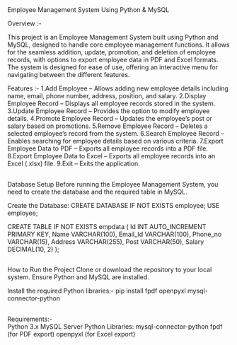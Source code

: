 ##
Employee Management System Using Python & MySQL

Overview :-

This project is an Employee Management System built using Python and MySQL, designed to handle core employee management functions. It allows for the seamless addition, update, promotion, and deletion of employee records, with options to export employee data in PDF and Excel formats. The system is designed for ease of use, offering an interactive menu for navigating between the different features.

Features :-
1.Add Employee – Allows adding new employee details including name, email, phone number, address, position, and salary.
2.Display Employee Record – Displays all employee records stored in the system.
3.Update Employee Record – Provides the option to modify employee details.
4.Promote Employee Record – Updates the employee’s post or salary based on promotions.
5.Remove Employee Record – Deletes a selected employee’s record from the system.
6.Search Employee Record – Enables searching for employee details based on various criteria.
7.Export Employee Data to PDF – Exports all employee records into a PDF file.
8.Export Employee Data to Excel – Exports all employee records into an Excel (.xlsx) file.
9.Exit – Exits the application.

##
Database Setup
Before running the Employee Management System, you need to create the database and the required table in MySQL.

Create the Database:
CREATE DATABASE IF NOT EXISTS employee;
USE employee;

CREATE TABLE IF NOT EXISTS empdata (
    Id INT AUTO_INCREMENT PRIMARY KEY,
    Name VARCHAR(100),
    Email_Id VARCHAR(100),
    Phone_no VARCHAR(15),
    Address VARCHAR(255),
    Post VARCHAR(50),
    Salary DECIMAL(10, 2)
);


##
How to Run the Project
Clone or download the repository to your local system.
Ensure Python and MySQL are installed.

Install the required Python libraries:-
pip install fpdf openpyxl mysql-connector-python

##
Requirements:-<br>
Python 3.x
MySQL Server
Python Libraries:
mysql-connector-python
fpdf (for PDF export)
openpyxl (for Excel export)








